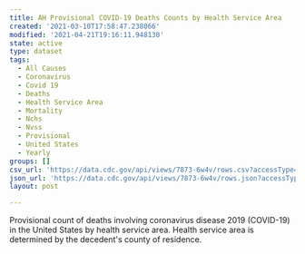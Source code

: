 ```yaml
---
title: AH Provisional COVID-19 Deaths Counts by Health Service Area
created: '2021-03-10T17:58:47.238066'
modified: '2021-04-21T19:16:11.948130'
state: active
type: dataset
tags:
  - All Causes
  - Coronavirus
  - Covid 19
  - Deaths
  - Health Service Area
  - Mortality
  - Nchs
  - Nvss
  - Provisional
  - United States
  - Yearly
groups: []
csv_url: 'https://data.cdc.gov/api/views/7873-6w4v/rows.csv?accessType=DOWNLOAD'
json_url: 'https://data.cdc.gov/api/views/7873-6w4v/rows.json?accessType=DOWNLOAD'
layout: post

---
```

Provisional count of deaths involving coronavirus disease 2019 (COVID-19) in the United States by health service area. Health service area is determined by the decedent's county of residence.
